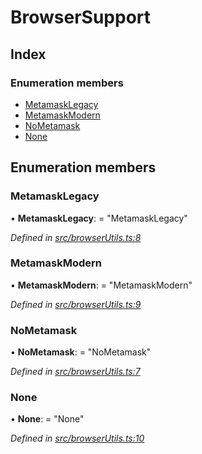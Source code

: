 # BrowserSupport

## Index

### Enumeration members

* [MetamaskLegacy](../enums/_browserutils_.browsersupport.md#metamasklegacy)
* [MetamaskModern](../enums/_browserutils_.browsersupport.md#metamaskmodern)
* [NoMetamask](../enums/_browserutils_.browsersupport.md#nometamask)
* [None](../enums/_browserutils_.browsersupport.md#none)

## Enumeration members

### MetamaskLegacy

• **MetamaskLegacy**: = "MetamaskLegacy"

_Defined in_ [_src/browserUtils.ts:8_](https://github.com/PolymathNetwork/polymath-sdk/blob/e8bbc1e/src/browserUtils.ts#L8)

### MetamaskModern

• **MetamaskModern**: = "MetamaskModern"

_Defined in_ [_src/browserUtils.ts:9_](https://github.com/PolymathNetwork/polymath-sdk/blob/e8bbc1e/src/browserUtils.ts#L9)

### NoMetamask

• **NoMetamask**: = "NoMetamask"

_Defined in_ [_src/browserUtils.ts:7_](https://github.com/PolymathNetwork/polymath-sdk/blob/e8bbc1e/src/browserUtils.ts#L7)

### None

• **None**: = "None"

_Defined in_ [_src/browserUtils.ts:10_](https://github.com/PolymathNetwork/polymath-sdk/blob/e8bbc1e/src/browserUtils.ts#L10)

